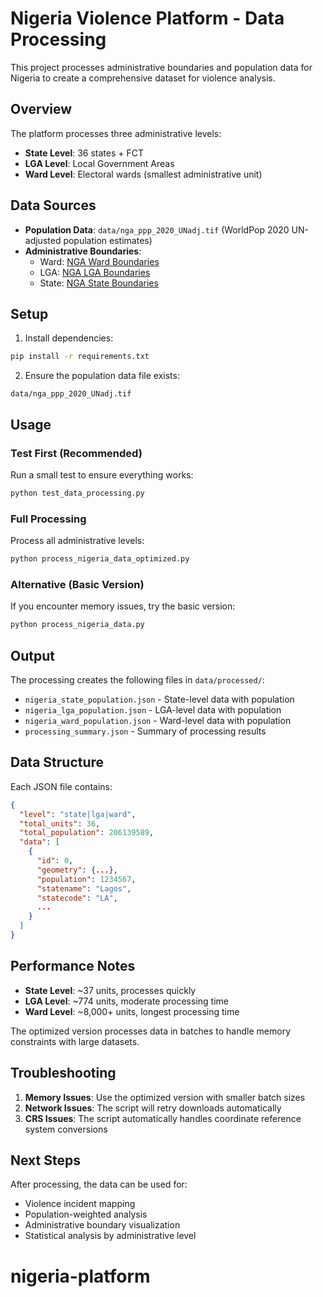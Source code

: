 # Nigeria Violence Platform - Data Processing

This project processes administrative boundaries and population data for Nigeria to create a comprehensive dataset for violence analysis.

## Overview

The platform processes three administrative levels:
- **State Level**: 36 states + FCT
- **LGA Level**: Local Government Areas
- **Ward Level**: Electoral wards (smallest administrative unit)

## Data Sources

- **Population Data**: `data/nga_ppp_2020_UNadj.tif` (WorldPop 2020 UN-adjusted population estimates)
- **Administrative Boundaries**: 
  - Ward: [NGA Ward Boundaries](https://services3.arcgis.com/BU6Aadhn6tbBEdyk/arcgis/rest/services/NGA_Ward_Boundaries/FeatureServer/0/query?outFields=*&where=1%3D1&f=geojson)
  - LGA: [NGA LGA Boundaries](https://services3.arcgis.com/BU6Aadhn6tbBEdyk/arcgis/rest/services/NGA_LGA_Boundaries_2/FeatureServer/0/query?outFields=*&where=1%3D1&f=geojson)
  - State: [NGA State Boundaries](https://services3.arcgis.com/BU6Aadhn6tbBEdyk/arcgis/rest/services/NGA_State_Boundaries_V2/FeatureServer/0/query?outFields=*&where=1%3D1&f=geojson)

## Setup

1. Install dependencies:
```bash
pip install -r requirements.txt
```

2. Ensure the population data file exists:
```
data/nga_ppp_2020_UNadj.tif
```

## Usage

### Test First (Recommended)
Run a small test to ensure everything works:
```bash
python test_data_processing.py
```

### Full Processing
Process all administrative levels:
```bash
python process_nigeria_data_optimized.py
```

### Alternative (Basic Version)
If you encounter memory issues, try the basic version:
```bash
python process_nigeria_data.py
```

## Output

The processing creates the following files in `data/processed/`:

- `nigeria_state_population.json` - State-level data with population
- `nigeria_lga_population.json` - LGA-level data with population  
- `nigeria_ward_population.json` - Ward-level data with population
- `processing_summary.json` - Summary of processing results

## Data Structure

Each JSON file contains:
```json
{
  "level": "state|lga|ward",
  "total_units": 36,
  "total_population": 206139589,
  "data": [
    {
      "id": 0,
      "geometry": {...},
      "population": 1234567,
      "statename": "Lagos",
      "statecode": "LA",
      ...
    }
  ]
}
```

## Performance Notes

- **State Level**: ~37 units, processes quickly
- **LGA Level**: ~774 units, moderate processing time
- **Ward Level**: ~8,000+ units, longest processing time

The optimized version processes data in batches to handle memory constraints with large datasets.

## Troubleshooting

1. **Memory Issues**: Use the optimized version with smaller batch sizes
2. **Network Issues**: The script will retry downloads automatically
3. **CRS Issues**: The script automatically handles coordinate reference system conversions

## Next Steps

After processing, the data can be used for:
- Violence incident mapping
- Population-weighted analysis
- Administrative boundary visualization
- Statistical analysis by administrative level
# nigeria-platform
